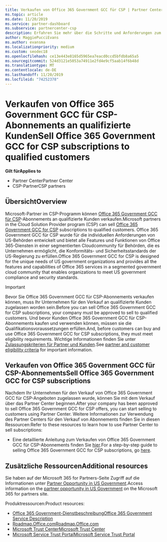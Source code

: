 ```yaml
---
title: Verkaufen von Office 365 Government GCC für CSP | Partner Center
ms.topic: article
ms.date: 11/20/2019
ms.service: partner-dashboard
ms.subservice: partnercenter-csp
description: Erfahren Sie mehr über die Schritte und Anforderungen zum verkaufen von Abonnements für Office 365 Government gcc für CSP an qualifizierte USA Government-Kunden oder-Auftragnehmer.
author: MaggiePucciEvans
ms.author: evansma
ms.localizationpriority: medium
ms.custom: seodec18
ms.openlocfilehash: ce13e443e8165d5965ea7eacd0ccd5bfdb8a65a5
ms.sourcegitcommit: 524d3121e5053a74911e2fd4e9cf5aab14f6b48d
ms.translationtype: MT
ms.contentlocale: de-DE
ms.lasthandoff: 11/20/2019
ms.locfileid: "74252378"
---
```

# <a name="sell-office-365-government-gcc-for-csp-subscriptions-to-qualified-customers"></a><span data-ttu-id="ea360-103">Verkaufen von Office 365 Government GCC für CSP-Abonnements an qualifizierte Kunden</span><span class="sxs-lookup"><span data-stu-id="ea360-103">Sell Office 365 Government GCC for CSP subscriptions to qualified customers</span></span>

<span data-ttu-id="ea360-104">**Gilt für**</span><span class="sxs-lookup"><span data-stu-id="ea360-104">**Applies to**</span></span>

-  <span data-ttu-id="ea360-105">Partner Center</span><span class="sxs-lookup"><span data-stu-id="ea360-105">Partner Center</span></span>
-  <span data-ttu-id="ea360-106">CSP-Partner</span><span class="sxs-lookup"><span data-stu-id="ea360-106">CSP partners</span></span>


## <a name="overview"></a><span data-ttu-id="ea360-107">Übersicht</span><span class="sxs-lookup"><span data-stu-id="ea360-107">Overview</span></span>

<span data-ttu-id="ea360-108">Microsoft-Partner im CSP-Programm können [Office 365 Government GCC für CSP](https://www.microsoft.com/microsoft-365/partners/governmentforCSP)-Abonnements an qualifizierte Kunden verkaufen.</span><span class="sxs-lookup"><span data-stu-id="ea360-108">Microsoft partners in the Cloud Solution Provider program (CSP) can sell [Office 365 Government GCC for CSP](https://www.microsoft.com/microsoft-365/partners/governmentforCSP) subscriptions to qualified customers.</span></span> <span data-ttu-id="ea360-109">Office 365 Government GCC für CSP wurde für die individuellen Anforderungen von US-Behörden entwickelt und bietet alle Features und Funktionen von Office 365-Diensten in einer segmentierten Cloudcommunity für Behörden, die es Unternehmen ermöglicht, die Konformitäts- und Sicherheitsstandards der US-Regierung zu erfüllen.</span><span class="sxs-lookup"><span data-stu-id="ea360-109">Office 365 Government GCC for CSP is designed for the unique needs of US government organizations and provides all the features and capabilities of Office 365 services in a segmented government cloud community that enables organizations to meet US government compliance and security standards.</span></span> 

>[!IMPORTANT] 
><span data-ttu-id="ea360-110">Bevor Sie Office 365 Government GCC für CSP-Abonnements verkaufen können, muss Ihr Unternehmen für den Verkauf an qualifizierte Kunden zugelassen worden sein.</span><span class="sxs-lookup"><span data-stu-id="ea360-110">Before you can sell Office 365 Government GCC for CSP subscriptions, your company must be approved to sell to qualified customers.</span></span> <span data-ttu-id="ea360-111">Und bevor Kunden Office 365 Government GCC für CSP-Abonnements kaufen und verwenden können, müssen sie die Qualifikationsvoraussetzungen erfüllen.</span><span class="sxs-lookup"><span data-stu-id="ea360-111">And, before customers can buy and use Office 365 Government GCC for CSP subscriptions, they must meet eligibility requirements.</span></span> <span data-ttu-id="ea360-112">Wichtige Informationen finden Sie unter [Zulassungskriterien für Partner und Kunden](csp-gcc-validate.md).</span><span class="sxs-lookup"><span data-stu-id="ea360-112">See [partner and customer eligibility criteria](csp-gcc-validate.md) for important information.</span></span>


## <a name="sell-office-365-government-gcc-for-csp-subscriptions"></a><span data-ttu-id="ea360-113">Verkaufen von Office 365 Government GCC für CSP-Abonnements</span><span class="sxs-lookup"><span data-stu-id="ea360-113">Sell Office 365 Government GCC for CSP subscriptions</span></span>

<span data-ttu-id="ea360-114">Nachdem Ihr Unternehmen für den Verkauf von Office 365 Government GCC für CSP-Angeboten zugelassen wurde, können Sie mit dem Verkauf über das Partner Center beginnen.</span><span class="sxs-lookup"><span data-stu-id="ea360-114">After your company has been approved to sell Office 365 Government GCC for CSP offers, you can start selling to customers using Partner Center.</span></span> <span data-ttu-id="ea360-115">Weitere Informationen zur Verwendung des Partner Centers für den Verkauf von Abonnements finden Sie in diesen Ressourcen:</span><span class="sxs-lookup"><span data-stu-id="ea360-115">Refer to these resources to learn how to use Partner Center to sell subscriptions:</span></span> 

-   <span data-ttu-id="ea360-116">Eine detaillierte Anleitung zum Verkaufen von Office 365 Government GCC für CSP-Abonnements finden Sie [hier](https://go.microsoft.com/fwlink/?linkid=2007323).</span><span class="sxs-lookup"><span data-stu-id="ea360-116">For a step-by-step guide to selling Office 365 Government GCC for CSP subscriptions, go [here](https://go.microsoft.com/fwlink/?linkid=2007323).</span></span>  


## <a name="additional-resources"></a><span data-ttu-id="ea360-117">Zusätzliche Ressourcen</span><span class="sxs-lookup"><span data-stu-id="ea360-117">Additional resources</span></span>

<span data-ttu-id="ea360-118">Sie haben auf der Microsoft 365 for Partners-Seite Zugriff auf die Informationen unter [Partner Opportunity in US Government](https://www.microsoft.com/microsoft-365/partners/governmentforCSP).</span><span class="sxs-lookup"><span data-stu-id="ea360-118">Access information on the [partner opportunity in US Government](https://www.microsoft.com/microsoft-365/partners/governmentforCSP) on the Microsoft 365 for partners site.</span></span>

<span data-ttu-id="ea360-119">Produktressourcen:</span><span class="sxs-lookup"><span data-stu-id="ea360-119">Product resources:</span></span>

- [<span data-ttu-id="ea360-120">Office 365 Government-Dienstbeschreibung</span><span class="sxs-lookup"><span data-stu-id="ea360-120">Office 365 Government Service Description</span></span>](https://technet.microsoft.com/library/mt774581.aspx)
- [<span data-ttu-id="ea360-121">Roadmap.Office.com</span><span class="sxs-lookup"><span data-stu-id="ea360-121">Roadmap.Office.com</span></span>](https://products.office.com/business/office-365-roadmap)
- [<span data-ttu-id="ea360-122">Microsoft Trust Center</span><span class="sxs-lookup"><span data-stu-id="ea360-122">Microsoft Trust Center</span></span>](https://www.microsoft.com/TrustCenter/)
- [<span data-ttu-id="ea360-123">Microsoft Service Trust Portal</span><span class="sxs-lookup"><span data-stu-id="ea360-123">Microsoft Service Trust Portal</span></span>](https://aka.ms/STP)

